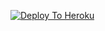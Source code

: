 [![Deploy To Heroku](https://www.herokucdn.com/deploy/button.svg)](https://heroku.com/deploy?template=https://github.com/msy1717/mrunalXlogo)
